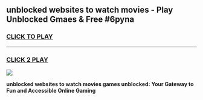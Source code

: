 
## unblocked websites to watch movies - Play Unblocked Gmaes & Free #6pyna
<h3>
<a href="https://news.freeplayer.one?title=unblocked_websites_to_watch_movies&ref=24F">CLICK TO PLAY</a></h3>
<hr>

<h3>
<a href="https://news.freeplayer.one?title=unblocked_websites_to_watch_movies&ref=24F">CLICK 2 PLAY</a>
  
</h3>

<a href="https://news.freeplayer.one?title=unblocked_websites_to_watch_movies&ref=24F/"><img src="https://clearcache.store/games.png"></a>


**unblocked websites to watch movies games unblocked: Your Gateway to Fun and Accessible Online Gaming**
